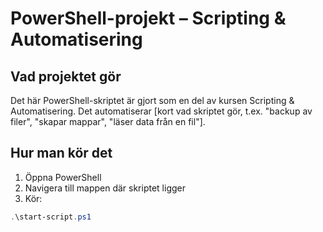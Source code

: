# PowerShell-projekt – Scripting & Automatisering

## Vad projektet gör

Det här PowerShell-skriptet är gjort som en del av kursen Scripting & Automatisering. Det automatiserar [kort vad skriptet gör, t.ex. "backup av filer", "skapar mappar", "läser data från en fil"].

## Hur man kör det

1. Öppna PowerShell
2. Navigera till mappen där skriptet ligger
3. Kör:
```powershell
.\start-script.ps1
